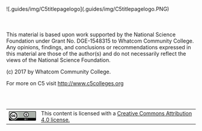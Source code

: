 </br>
</br>
![.guides/img/C5titlepagelogo](.guides/img/C5titlepagelogo.PNG)

</br>
</br>
</br>
</br>
This material is based upon work supported by the National Science Foundation under Grant No. DGE-1548315 to Whatcom Community College. Any opinions, findings, and conclusions or recommendations expressed in this material are those of the author(s) and do not necessarily reflect the views of the National Science Foundation.

(c) 2017 by Whatcom Community College. 

For more on C5 visit http://www.c5colleges.org

<table style="margin-top:60px">
<tr>
  <td>
   <img src=".guides/img/CCatributionlogo.png">
  </td>
  <td>
  This content is licensed with a <a href="https://creativecommons.org/licenses/by-sa/4.0/"> Creative Commons Attribution 4.0 license.</a>
  </td>
</tr>
</table>